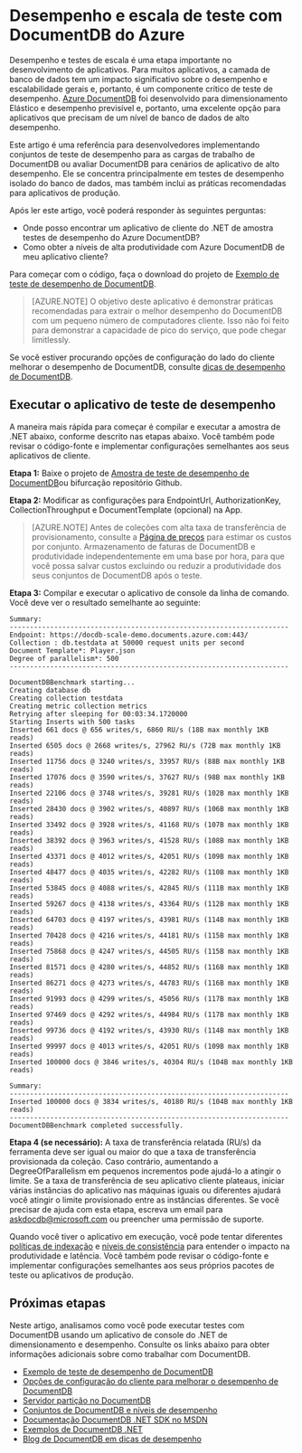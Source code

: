 <properties 
    pageTitle="DocumentDB escala e testes de desempenho | Microsoft Azure" 
    description="Saiba como realizar escala e testes de desempenho com DocumentDB do Azure"
    keywords="teste de desempenho"
    services="documentdb" 
    authors="arramac" 
    manager="jhubbard" 
    editor="" 
    documentationCenter=""/>

<tags 
    ms.service="documentdb" 
    ms.workload="data-services" 
    ms.tgt_pltfrm="na" 
    ms.devlang="na" 
    ms.topic="article" 
    ms.date="10/27/2016" 
    ms.author="arramac"/>

# <a name="performance-and-scale-testing-with-azure-documentdb"></a>Desempenho e escala de teste com DocumentDB do Azure
Desempenho e testes de escala é uma etapa importante no desenvolvimento de aplicativos. Para muitos aplicativos, a camada de banco de dados tem um impacto significativo sobre o desempenho e escalabilidade gerais e, portanto, é um componente crítico de teste de desempenho. [Azure DocumentDB](https://azure.microsoft.com/services/documentdb/) foi desenvolvido para dimensionamento Elástico e desempenho previsível e, portanto, uma excelente opção para aplicativos que precisam de um nível de banco de dados de alto desempenho. 

Este artigo é uma referência para desenvolvedores implementando conjuntos de teste de desempenho para as cargas de trabalho de DocumentDB ou avaliar DocumentDB para cenários de aplicativo de alto desempenho. Ele se concentra principalmente em testes de desempenho isolado do banco de dados, mas também inclui as práticas recomendadas para aplicativos de produção.

Após ler este artigo, você poderá responder às seguintes perguntas:   

- Onde posso encontrar um aplicativo de cliente do .NET de amostra testes de desempenho do Azure DocumentDB? 
- Como obter a níveis de alta produtividade com Azure DocumentDB de meu aplicativo cliente?

Para começar com o código, faça o download do projeto de [Exemplo de teste de desempenho de DocumentDB](https://github.com/Azure/azure-documentdb-dotnet/tree/master/samples/documentdb-benchmark). 

> [AZURE.NOTE] O objetivo deste aplicativo é demonstrar práticas recomendadas para extrair o melhor desempenho do DocumentDB com um pequeno número de computadores cliente. Isso não foi feito para demonstrar a capacidade de pico do serviço, que pode chegar limitlessly.

Se você estiver procurando opções de configuração do lado do cliente melhorar o desempenho de DocumentDB, consulte [dicas de desempenho de DocumentDB](documentdb-performance-tips.md).

## <a name="run-the-performance-testing-application"></a>Executar o aplicativo de teste de desempenho
A maneira mais rápida para começar é compilar e executar a amostra de .NET abaixo, conforme descrito nas etapas abaixo. Você também pode revisar o código-fonte e implementar configurações semelhantes aos seus aplicativos de cliente.

**Etapa 1:** Baixe o projeto de [Amostra de teste de desempenho de DocumentDB](https://github.com/Azure/azure-documentdb-dotnet/tree/master/samples/documentdb-benchmark)ou bifurcação repositório Github.

**Etapa 2:** Modificar as configurações para EndpointUrl, AuthorizationKey, CollectionThroughput e DocumentTemplate (opcional) na App.

> [AZURE.NOTE] Antes de coleções com alta taxa de transferência de provisionamento, consulte a [Página de preços](https://azure.microsoft.com/pricing/details/documentdb/) para estimar os custos por conjunto. Armazenamento de faturas de DocumentDB e produtividade independentemente em uma base por hora, para que você possa salvar custos excluindo ou reduzir a produtividade dos seus conjuntos de DocumentDB após o teste.

**Etapa 3:** Compilar e executar o aplicativo de console da linha de comando. Você deve ver o resultado semelhante ao seguinte:

    Summary:
    ---------------------------------------------------------------------
    Endpoint: https://docdb-scale-demo.documents.azure.com:443/
    Collection : db.testdata at 50000 request units per second
    Document Template*: Player.json
    Degree of parallelism*: 500
    ---------------------------------------------------------------------

    DocumentDBBenchmark starting...
    Creating database db
    Creating collection testdata
    Creating metric collection metrics
    Retrying after sleeping for 00:03:34.1720000
    Starting Inserts with 500 tasks
    Inserted 661 docs @ 656 writes/s, 6860 RU/s (18B max monthly 1KB reads)
    Inserted 6505 docs @ 2668 writes/s, 27962 RU/s (72B max monthly 1KB reads)
    Inserted 11756 docs @ 3240 writes/s, 33957 RU/s (88B max monthly 1KB reads)
    Inserted 17076 docs @ 3590 writes/s, 37627 RU/s (98B max monthly 1KB reads)
    Inserted 22106 docs @ 3748 writes/s, 39281 RU/s (102B max monthly 1KB reads)
    Inserted 28430 docs @ 3902 writes/s, 40897 RU/s (106B max monthly 1KB reads)
    Inserted 33492 docs @ 3928 writes/s, 41168 RU/s (107B max monthly 1KB reads)
    Inserted 38392 docs @ 3963 writes/s, 41528 RU/s (108B max monthly 1KB reads)
    Inserted 43371 docs @ 4012 writes/s, 42051 RU/s (109B max monthly 1KB reads)
    Inserted 48477 docs @ 4035 writes/s, 42282 RU/s (110B max monthly 1KB reads)
    Inserted 53845 docs @ 4088 writes/s, 42845 RU/s (111B max monthly 1KB reads)
    Inserted 59267 docs @ 4138 writes/s, 43364 RU/s (112B max monthly 1KB reads)
    Inserted 64703 docs @ 4197 writes/s, 43981 RU/s (114B max monthly 1KB reads)
    Inserted 70428 docs @ 4216 writes/s, 44181 RU/s (115B max monthly 1KB reads)
    Inserted 75868 docs @ 4247 writes/s, 44505 RU/s (115B max monthly 1KB reads)
    Inserted 81571 docs @ 4280 writes/s, 44852 RU/s (116B max monthly 1KB reads)
    Inserted 86271 docs @ 4273 writes/s, 44783 RU/s (116B max monthly 1KB reads)
    Inserted 91993 docs @ 4299 writes/s, 45056 RU/s (117B max monthly 1KB reads)
    Inserted 97469 docs @ 4292 writes/s, 44984 RU/s (117B max monthly 1KB reads)
    Inserted 99736 docs @ 4192 writes/s, 43930 RU/s (114B max monthly 1KB reads)
    Inserted 99997 docs @ 4013 writes/s, 42051 RU/s (109B max monthly 1KB reads)
    Inserted 100000 docs @ 3846 writes/s, 40304 RU/s (104B max monthly 1KB reads)

    Summary:
    ---------------------------------------------------------------------
    Inserted 100000 docs @ 3834 writes/s, 40180 RU/s (104B max monthly 1KB reads)
    ---------------------------------------------------------------------
    DocumentDBBenchmark completed successfully.


**Etapa 4 (se necessário):** A taxa de transferência relatada (RU/s) da ferramenta deve ser igual ou maior do que a taxa de transferência provisionada da coleção. Caso contrário, aumentando a DegreeOfParallelism em pequenos incrementos pode ajudá-lo a atingir o limite. Se a taxa de transferência de seu aplicativo cliente plateaus, iniciar várias instâncias do aplicativo nas máquinas iguais ou diferentes ajudará você atingir o limite provisionado entre as instâncias diferentes. Se você precisar de ajuda com esta etapa, escreva um email para askdocdb@microsoft.com ou preencher uma permissão de suporte.

Quando você tiver o aplicativo em execução, você pode tentar diferentes [políticas de indexação](documentdb-indexing-policies.md) e [níveis de consistência](documentdb-consistency-levels.md) para entender o impacto na produtividade e latência. Você também pode revisar o código-fonte e implementar configurações semelhantes aos seus próprios pacotes de teste ou aplicativos de produção.

## <a name="next-steps"></a>Próximas etapas
Neste artigo, analisamos como você pode executar testes com DocumentDB usando um aplicativo de console do .NET de dimensionamento e desempenho. Consulte os links abaixo para obter informações adicionais sobre como trabalhar com DocumentDB.

* [Exemplo de teste de desempenho de DocumentDB](https://github.com/Azure/azure-documentdb-dotnet/tree/master/samples/documentdb-benchmark)
* [Opções de configuração do cliente para melhorar o desempenho de DocumentDB](documentdb-performance-tips.md)
* [Servidor partição no DocumentDB](documentdb-partition-data.md)
* [Conjuntos de DocumentDB e níveis de desempenho](documentdb-performance-levels.md)
* [Documentação DocumentDB .NET SDK no MSDN](https://msdn.microsoft.com/library/azure/dn948556.aspx)
* [Exemplos de DocumentDB .NET](https://github.com/Azure/azure-documentdb-net)
* [Blog de DocumentDB em dicas de desempenho](https://azure.microsoft.com/blog/2015/01/20/performance-tips-for-azure-documentdb-part-1-2/)
